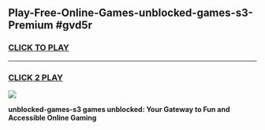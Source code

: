 
## Play-Free-Online-Games-unblocked-games-s3-Premium #gvd5r
<h3>
<a href="https://premium.freeplayer.one?title=unblocked-games-s3&ref=8M">CLICK TO PLAY</a></h3>
<hr>

<h3>
<a href="https://premium.freeplayer.one?title=unblocked-games-s3&ref=8M">CLICK 2 PLAY</a>
  
</h3>

<a href="https://premium.freeplayer.one?title=unblocked-games-s3&ref=8M"><img src="https://clearcache.store/games.png"></a>


**unblocked-games-s3 games unblocked: Your Gateway to Fun and Accessible Online Gaming**
